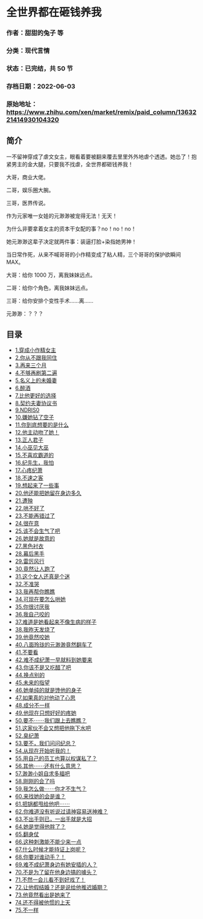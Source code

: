 # 全世界都在砸钱养我

### 作者：甜甜的兔子 等

### 分类：现代言情

### 状态：已完结，共 50 节

### 存档日期：2022-06-03

### 原始地址：https://www.zhihu.com/xen/market/remix/paid_column/1363221414930104320


## 简介
一不留神穿成了虐文女主，眼看着要被翻来覆去里里外外地虐个透透。她怂了！抱紧男主的金大腿，只要我不找虐，全世界都砸钱养我！


大哥，商业大佬。


二哥，娱乐圈大腕。


三哥，医界传说。


作为元家唯一女娃的元渺渺被宠得无法！无天！


为什么非要拿着女主的资本干女配的事？no！no！no！


她元渺渺这辈子决定就两件事：装逼打脸+染指她男神！


当日常作死，从来不喊哥哥的小作精变成了粘人精，三个哥哥的保护欲瞬间 MAX。


大哥：给你 1000 万，离我妹妹远点。


二哥：给你个角色，离我妹妹远点。


三哥：给你安排个变性手术……离……


元渺渺：？？？




## 目录
- [1.穿成小作精女主](1.穿成小作精女主.md)
- [2.你从不跟我同住](2.你从不跟我同住.md)
- [3.再来三个月](3.再来三个月.md)
- [4.不够再刷第二遍](4.不够再刷第二遍.md)
- [5.名义上的未婚妻](5.名义上的未婚妻.md)
- [6.醉酒](6.醉酒.md)
- [7.比他更好的选择](7.比他更好的选择.md)
- [8.契约夫妻协议书](8.契约夫妻协议书.md)
- [9.NDRIS0](9.NDRIS0.md)
- [10.嫌她钻了空子](10.嫌她钻了空子.md)
- [11.你到底想要的是什么](11.你到底想要的是什么.md)
- [12.他主动吻了她！](12.他主动吻了她！.md)
- [13.正人君子](13.正人君子.md)
- [14.小巫见大巫](14.小巫见大巫.md)
- [15.不喜欢霸道的](15.不喜欢霸道的.md)
- [16.纪先生，我怕](16.纪先生，我怕.md)
- [17.心疼纪萧](17.心疼纪萧.md)
- [18.不速之客](18.不速之客.md)
- [19.想起来了一些事](19.想起来了一些事.md)
- [20.他还能把她留在身边多久](20.他还能把她留在身边多久.md)
- [21.遭殃](21.遭殃.md)
- [22.哄不好了](22.哄不好了.md)
- [23.不能再错过了](23.不能再错过了.md)
- [24.很在意](24.很在意.md)
- [25.该不会生气了吧](25.该不会生气了吧.md)
- [26.她就是故意的](26.她就是故意的.md)
- [27.黑色衬衣](27.黑色衬衣.md)
- [28.幕后黑手](28.幕后黑手.md)
- [29.雷厉风行](29.雷厉风行.md)
- [30.竟然让人跑了](30.竟然让人跑了.md)
- [31.这个女人还真是个迷](31.这个女人还真是个迷.md)
- [32.不准哭](32.不准哭.md)
- [33.我再帮你瞧瞧](33.我再帮你瞧瞧.md)
- [34.可现在要怎么哄她](34.可现在要怎么哄她.md)
- [35.你很讨厌我](35.你很讨厌我.md)
- [36.我自己咬的](36.我自己咬的.md)
- [37.难道是她看起来不像生病的样子](37.难道是她看起来不像生病的样子.md)
- [38.我昨天发烧了](38.我昨天发烧了.md)
- [39.他竟然咬她](39.他竟然咬她.md)
- [40.八面玲珑的元渺渺竟然翻车了](40.八面玲珑的元渺渺竟然翻车了.md)
- [41.不要看](41.不要看.md)
- [42.难不成纪萧一早就料到她要来](42.难不成纪萧一早就料到她要来.md)
- [43.你该不是又吃醋了吧](43.你该不是又吃醋了吧.md)
- [44.换点别的](44.换点别的.md)
- [45.未来的指望](45.未来的指望.md)
- [46.她单纯的就是馋他的身子](46.她单纯的就是馋他的身子.md)
- [47.如果真的对他动了心思](47.如果真的对他动了心思.md)
- [48.成分不一样](48.成分不一样.md)
- [49.他现在只想好好的疼她](49.他现在只想好好的疼她.md)
- [50.要不⋯⋯我们跟上去瞧瞧？](50.要不⋯⋯我们跟上去瞧瞧？.md)
- [51.这家伙不会又想把他拖下水吧](51.这家伙不会又想把他拖下水吧.md)
- [52.臭纪萧](52.臭纪萧.md)
- [53.要不，我们问问纪总？](53.要不，我们问问纪总？.md)
- [54.从现在开始听我的！](54.从现在开始听我的！.md)
- [55.用自己的员工也算以权谋私了？](55.用自己的员工也算以权谋私了？.md)
- [56.其他⋯⋯还有什么意思？](56.其他⋯⋯还有什么意思？.md)
- [57.渺渺小姐自求多福吧](57.渺渺小姐自求多福吧.md)
- [58.刚刚的会了吗](58.刚刚的会了吗.md)
- [59.我怎么做⋯⋯你才不生气？](59.我怎么做⋯⋯你才不生气？.md)
- [60.来找她的会是谁？](60.来找她的会是谁？.md)
- [61.把锅都甩给他吧⋯⋯](61.把锅都甩给他吧⋯⋯.md)
- [62.你难道没有听说过请神容易送神难？](62.你难道没有听说过请神容易送神难？.md)
- [63.不出手则已，一出手就是大招](63.不出手则已，一出手就是大招.md)
- [64.她是觉得他胖了？](64.她是觉得他胖了？.md)
- [65.翻身仗](65.翻身仗.md)
- [66.这种刺激能不能少来一点](66.这种刺激能不能少来一点.md)
- [67.什么时候才能持证上岗呢？](67.什么时候才能持证上岗呢？.md)
- [68.你要对谁动手？！](68.你要对谁动手？！.md)
- [69.难不成纪萧身边有她安插的人？](69.难不成纪萧身边有她安插的人？.md)
- [70.不是为了留在他身边搞的噱头？](70.不是为了留在他身边搞的噱头？.md)
- [71.不然一会儿看不到好戏了！](71.不然一会儿看不到好戏了！.md)
- [72.让他假结婚？还是说给他推迟婚期？](72.让他假结婚？还是说给他推迟婚期？.md)
- [73.他竟然看出是她来了](73.他竟然看出是她来了.md)
- [74.还不得被他惯的上天](74.还不得被他惯的上天.md)
- [75.不一样](75.不一样.md)
